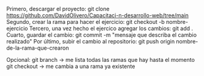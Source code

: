 Primero, descargar el proyecto: git clone https://github.com/DavidOlivero/Capacitaci-n-desarrollo-web/tree/main
Segundo, crear la rama para hacer el ejercicio: git checkout -b nombre-ejercicio
Tercero, una vez hecho el ejercico agregar los cambios: git add .
Cuarto, guardar el cambio: git commit -m "mensaje que describa el cambio realizado"
Por último, subir el cambio al repositorio: git push origin nombre-de-la-rama-que-crearon


Opcional: 
git branch -> me lista todas las ramas que hay hasta el momento
git checkout -> me cambia a una rama ya existente

